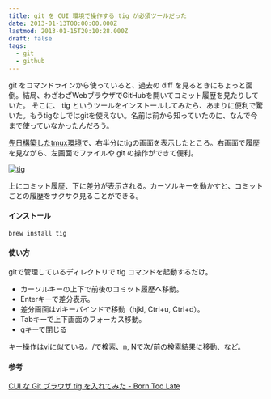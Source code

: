 ```yaml
---
title: git を CUI 環境で操作する tig が必須ツールだった
date: 2013-01-13T00:00:00.000Z
lastmod: 2013-01-15T20:10:28.000Z
draft: false
tags:
  - git
  - github
---
```


git をコマンドラインから使っていると、過去の diff を見るときにちょっと面倒。結局、わざわざWebブラウザでGitHubを開いてコミット履歴を見たりしていた。 そこに、 tig というツールをインストールしてみたら、あまりに便利で驚いた。もうtigなしではgitを使えない。名前は前から知っていたのに、なんで今まで使っていなかったんだろう。

[先日構築したtmux環境](/posts/20130112/p01)で、右半分にtigの画面を表示したところ。右画面で履歴を見ながら、左画面でファイルや git の操作ができて便利。

[![tig](https://farm9.staticflickr.com/8213/8383674511_f338ba4cc6_z.jpg "tig")](http://www.flickr.com/photos/machu/8383674511/)

上にコミット履歴、下に差分が表示される。カーソルキーを動かすと、コミットごとの履歴をサクサク見ることができる。

#### インストール

```
brew install tig
```

#### 使い方

gitで管理しているディレクトリで tig コマンドを起動するだけ。

- カーソルキーの上下で前後のコミット履歴へ移動。
- Enterキーで差分表示。
- 差分画面はviキーバインドで移動（hjkl, Ctrl+u, Ctrl+d）。
- Tabキーで上下画面のフォーカス移動。
- qキーで閉じる

キー操作はviに似ている。/で検索、n, Nで次/前の検索結果に移動、など。

#### 参考

[CUI な Git ブラウザ tig を入れてみた - Born Too Late](http://blog.yuyat.jp/archives/557)
